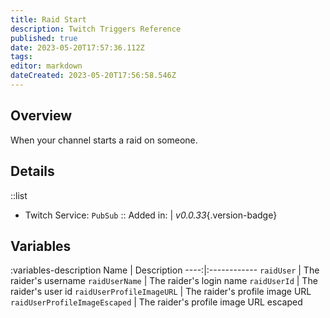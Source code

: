 ```yaml
---
title: Raid Start
description: Twitch Triggers Reference
published: true
date: 2023-05-20T17:57:36.112Z
tags: 
editor: markdown
dateCreated: 2023-05-20T17:56:58.546Z
---
```


## Overview
When your channel starts a raid on someone.

## Details
::list
- Twitch Service: `PubSub`
::
Added in: | *v0.0.33*{.version-badge}

## Variables
:variables-description
Name | Description
----:|:------------
`raidUser` | The raider's username
`raidUserName` | The raider's login name
`raidUserId` | The raider's user id
`raidUserProfileImageURL` | The raider's profile image URL
`raidUserProfileImageEscaped` | The raider's profile image URL escaped